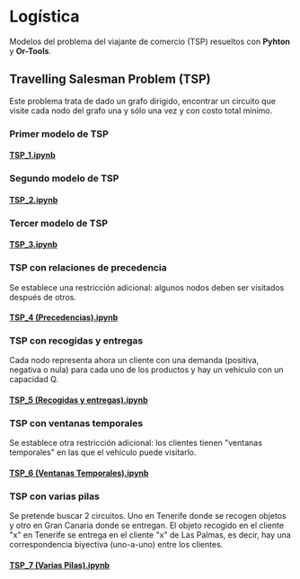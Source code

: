 # Logística
Modelos del problema del viajante de comercio (TSP) resueltos con **Pyhton** y **Or-Tools**.

## Travelling Salesman Problem (TSP)
Este problema trata de dado un grafo dirigido, encontrar un circuito que visite cada nodo del grafo una y sólo una vez y con costo total mínimo.

### Primer modelo de TSP
#### [TSP_1.ipynb](https://github.com/alu0100880755/Logistica/blob/master/TSP_1.ipynb)

### Segundo modelo de TSP
#### [TSP_2.ipynb](https://github.com/alu0100880755/Logistica/blob/master/TSP_2.ipynb)

### Tercer modelo de TSP
#### [TSP_3.ipynb](https://github.com/alu0100880755/Logistica/blob/master/TSP_3.ipynb)

### TSP con relaciones de precedencia
Se establece una restricción adicional: algunos nodos deben ser visitados después de otros.
#### [TSP_4 (Precedencias).ipynb](https://github.com/alu0100880755/Logistica/blob/master/TSP_4%20(Precedencias).ipynb)

### TSP con recogidas y entregas
Cada nodo representa ahora un cliente con una demanda (positiva, negativa o nula) para cada uno de los productos y hay un vehículo con un capacidad Q.
#### [TSP_5 (Recogidas y entregas).ipynb](https://github.com/alu0100880755/Logistica/blob/master/TSP_5%20(Recogidas%20y%20entregas).ipynb)

### TSP con ventanas temporales
Se establece otra restricción adicional: los clientes tienen "ventanas temporales" en las que el vehículo puede visitarlo.
#### [TSP_6 (Ventanas Temporales).ipynb](https://github.com/alu0100880755/Logistica/blob/master/TSP_6%20(Ventanas%20Temporales).ipynb)

### TSP con varias pilas
Se pretende buscar 2 circuitos. Uno en Tenerife donde se recogen objetos y otro en Gran Canaria donde se entregan. El objeto recogido en el cliente "x" en Tenerife se entrega en el cliente "x" de Las Palmas, es decir, hay una correspondencia biyectiva (uno-a-uno) entre los clientes.
#### [TSP_7 (Varias Pilas).ipynb](https://github.com/alu0100880755/Logistica/blob/master/TSP_7%20(Varias%20Pilas).ipynb)
